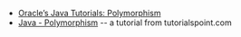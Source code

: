 * [Oracle’s Java Tutorials: Polymorphism](https://docs.oracle.com/javase/tutorial/java/IandI/polymorphism.html)
* [Java - Polymorphism](https://www.tutorialspoint.com/java/java_polymorphism.htm) -- a tutorial from tutorialspoint.com